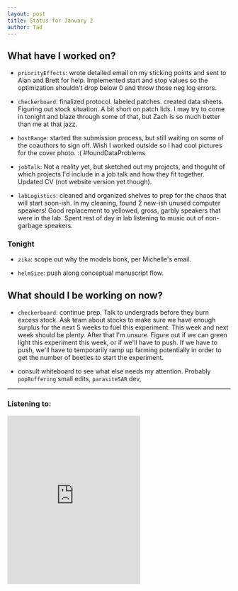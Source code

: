 ```yaml
---
layout: post 
title: Status for January 2 
author: Tad
---
```

 
## What have I worked on?
 
* `priorityEffects`: wrote detailed email on my sticking points and sent to Alan and Brett for help. Implemented start and stop values so the optimization shouldn't drop below 0 and throw those neg log errors. 


* `checkerboard`: finalized protocol. labeled patches. created data sheets. Figuring out stock situation. A bit short on patch lids. I may try to come in tonight and blaze through some of that, but Zach is so much better than me at that jazz. 


<!--Solution: Keep beetles from stocks that would be burned on Tuesday; set up `checkerboard` to start on Wednesday. With 24 hours of dispersal time, this means the census occurs on Thursday. This makes Tuesday a relatively light day, and the heavy censusing days become Wed (144 patches) and Thurs (180 patches). -->


* `hostRange`: started the submission process, but still waiting on some of the coauthors to sign off. Wish I worked outside so I had cool pictures for the cover photo. :( #foundDataProblems


* `jobTalk`: Not a reality yet, but sketched out my projects, and thoguht of which projects I'd include in a job talk and how they fit together. Updated CV (not website version yet though). 


* `labLogistics`: cleaned and organized shelves to prep for the chaos that will start soon-ish. In my cleaning, found 2 new-ish unused computer speakers! Good replacement to yellowed, gross, garbly speakers that were in the lab. Spent rest of day in lab listening to music out of non-garbage speakers. 







### Tonight

* `zika`: scope out why the models bonk, per Michelle's email. 

* `helmSize`: push along conceptual manuscript flow. 




 
## What should I be working on now? 

* `checkerboard`: continue prep. Talk to undergrads before they burn excess stock. Ask team about stocks to make sure we have enough surplus for the next 5 weeks to fuel this experiment. This week and next week should be plenty. After that I'm unsure. Figure out if we can green light this experiment this week, or if we'll have to push. If we have to push, we'll have to temporarily ramp up farming potentially in order to get the number of beetles to start the experiment. 


* consult whiteboard to see what else needs my attention. Probably `popBuffering` small edits, `parasiteSAR` dev, 




 




 
 
--- 
 
### Listening to: 
<iframe src="https://embed.spotify.com/?uri=spotify%3Atrack%3A4JnPVHWMNiQQmS4cPcjuTs" width="300" height="380" frameborder="0" allowtransparency="true"></iframe>
 <i class='fa fa-code' style='color:pink'></i> 
